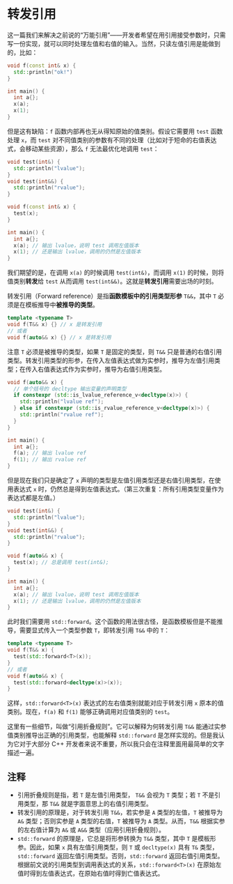 # 转发引用

这一篇我们来解决之前说的“万能引用”——开发者希望在用引用接受参数时，只需写一份实现，就可以同时处理左值和右值的输入。当然，只读左值引用是能做到的，比如：

```cpp
void f(const int& x) {
  std::println("ok!")
}

int main() {
  int a{};
  x(a);
  x(1);
}

```

但是这有缺陷：`f` 函数内部再也无从得知原始的值类别。假设它需要用 `test` 函数处理 `x`，而 `test` 对不同值类别的参数有不同的处理（比如对于短命的右值表达式，会移动某些资源），那么 `f` 无法最优化地调用 `test`：

```cpp
void test(int&) {
  std::println("lvalue");
}
void test(int&&) {
  std::println("rvalue");
}

void f(const int& x) {
  test(x);
}

int main() {
  int a{};
  x(a); // 输出 lvalue，说明 test 调用左值版本
  x(1); // 还是输出 lvalue，调用的仍然是左值版本
}
```

我们期望的是，在调用 `x(a)` 的时候调用 `test(int&)`，而调用 `x(1)` 的时候，则将值类别**转发**给 `test` 从而调用 `test(int&&)`。这就是**转发引用**需要出场的时刻。

转发引用（Forward reference）是指**函数模板中的引用类型形参** `T&&`，其中 `T` 必须是在模板推导中**被推导的类型**。

```cpp
template <typename T>
void f(T&& x) {} // x 是转发引用
// 或者
void f(auto&& x) {} // x 是转发引用
```

注意 `T` 必须是被推导的类型，如果 `T` 是固定的类型，则 `T&&` 只是普通的右值引用类型。转发引用类型的形参，在传入左值表达式做为实参时，推导为左值引用类型；在传入右值表达式作为实参时，推导为右值引用类型。

```cpp
void f(auto&& x) {
  // 单个括号的 decltype 输出变量的声明类型
  if constexpr (std::is_lvalue_reference_v<decltype(x)>) {
    std::println("lvalue ref");
  } else if constexpr (std::is_rvalue_reference_v<decltype(x)>) {
    std::println("rvalue ref");
  }
}

int main() {
  int a{};
  f(a); // 输出 lvalue ref
  f(1); // 输出 rvalue ref
}
```

但是现在我们只是确定了 `x` 声明的类型是左值引用类型还是右值引用类型，在使用表达式 `x` 时，仍然总是得到左值表达式。（第三次重复：所有引用类型变量作为表达式都是左值。）

```cpp
void test(int&) {
  std::println("lvalue");
}
void test(int&&) {
  std::println("rvalue");
}

void f(auto&& x) {
  test(x); // 总是调用 test(int&);
}

int main() {
  int a{};
  x(a); // 输出 lvalue，说明 test 调用左值版本
  x(1); // 还是输出 lvalue，调用的仍然是左值版本
}
```

此时我们需要用 `std::forward`。这个函数的用法很古怪，是函数模板但是不能推导，需要显式传入一个类型参数 `T`，即转发引用 `T&&` 中的 `T`：

```cpp
template <typename T>
void f(T&& x) {
  test(std::forward<T>(x));
}
// 或者
void f(auto&& x) {
  test(std::forward<decltype(x)>(x));
}
```
这样，`std::forward<T>(x)` 表达式的左右值类别就能对应于转发引用 `x` 原本的值类别。现在，`f(a)` 和 `f(1)` 能够正确调用对应值类别的 `test`。

这里有一些细节，叫做“引用折叠规则”。它可以解释为何转发引用 `T&&` 能通过实参值类别推导出正确的引用类型，也能解释 `std::forward` 是怎样实现的。但是我认为它对于大部分 C++ 开发者来说不重要，所以我只会在注释里面用最简单的文字描述一遍。

## 注释
- 引用折叠规则是指，若 `T` 是左值引用类型， `T&&` 会视为 `T` 类型；若 `T` 不是引用类型，那 `T&&` 就是字面意思上的右值引用类型。
- 转发引用的原理是，对于转发引用 `T&&`，若实参是 `A` 类型的左值，`T` 被推导为 `A&` 类型；否则实参是 `A` 类型的右值，`T` 被推导为 `A` 类型。从而，`T&&` 根据实参的左右值计算为 `A&` 或 `A&&` 类型（应用引用折叠规则）。
- `std::forward` 的原理是，它总是将形参转换为 `T&&` 类型，其中 `T` 是模板形参。因此，如果 `x` 具有左值引用类型，则 `T` 或 `decltype(x)` 具有 `T&` 类型，`std::forward` 返回左值引用类型。否则，`std::forward` 返回右值引用类型。根据前文说的引用类型到调用表达式的关系，`std::forward<T>(x)` 在原始左值时得到左值表达式，在原始右值时得到亡值表达式。
